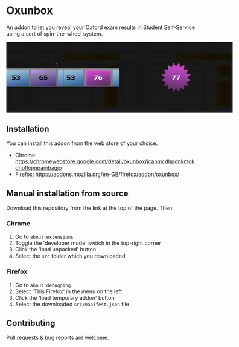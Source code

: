 # Oxunbox

An addon to let you reveal your Oxford exam results in Student Self-Service using a sort of spin-the-wheel system.

<div style="display: flex; flex-direction: row;"><img src="res/screen1.png" alt="A screenshot of Oxunbox" width="300" /><img src="res/screen2.png" alt="A screenshot of Oxunbox" width="300" /></div>

## Installation

You can install this addon from the web store of your choice.

* Chrome: https://chromewebstore.google.com/detail/oxunbox/jcanmcdhpdnkmokdnoflojmpanibagjo
* Firefox: https://addons.mozilla.org/en-GB/firefox/addon/oxunbox/

## Manual installation from source

Download this repository from the link at the top of the page. Then:

### Chrome

1. Go to `about:extensions`
1. Toggle the 'developer mode' switch in the top-right corner
1. Click the 'load unpacked' button
1. Select the `src` folder which you downloaded

### Firefox

1. Go to `about:debugging`
1. Select 'This Firefox' in the menu on the left 
1. Click the 'load temporary addon' button
1. Select the downloaded `src/manifest.json` file

## Contributing

Pull requests & bug reports are welcome. 

